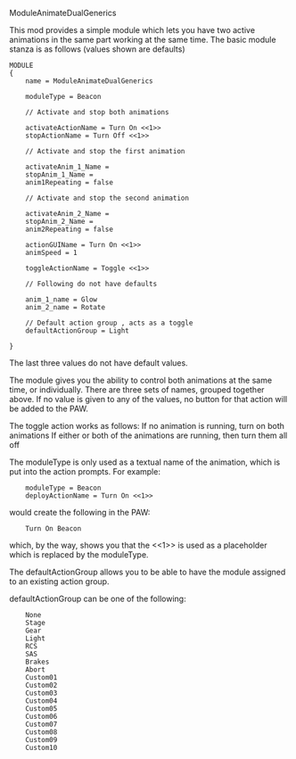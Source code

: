 ModuleAnimateDualGenerics

This mod provides a simple module which lets you have two active animations in the same part working at the same time.
The basic module stanza is as follows (values shown are defaults)

	MODULE
	{
		name = ModuleAnimateDualGenerics

		moduleType = Beacon

        // Activate and stop both animations

		activateActionName = Turn On <<1>>
		stopActionName = Turn Off <<1>>

        // Activate and stop the first animation

        activateAnim_1_Name = 
        stopAnim_1_Name = 
        anim1Repeating = false

        // Activate and stop the second animation

        activateAnim_2_Name = 
        stopAnim_2_Name = 
        anim2Repeating = false

		actionGUIName = Turn On <<1>>
		animSpeed = 1

        toggleActionName = Toggle <<1>>

        // Following do not have defaults

		anim_1_name = Glow
		anim_2_name = Rotate

        // Default action group , acts as a toggle
		defaultActionGroup = Light

   	}

The last three values do not have default values.

The module gives you the ability to control both animations at the same time, or individually.  There are three sets
of names, grouped together above.  If no value is given to any of the values, no button for that action will be
added to the PAW.

The toggle action works as follows:
    If no animation is running, turn on both animations
    If either or both of the animations are running, then turn them all off

The moduleType is only used as a textual name of the animation, which is put into the action prompts.  For example:

		moduleType = Beacon
		deployActionName = Turn On <<1>>

would create the following in the PAW:

        Turn On Beacon

which, by the way, shows you that the <<1>> is used as a placeholder which is replaced by the moduleType.

The defaultActionGroup allows you to be able to have the module assigned to an existing action group.

defaultActionGroup can be one of the following:

	    None
        Stage
        Gear
        Light
        RCS
        SAS
        Brakes
        Abort
        Custom01 
        Custom02 
        Custom03 
        Custom04 
        Custom05 
        Custom06 
        Custom07 
        Custom08 
        Custom09 
        Custom10 